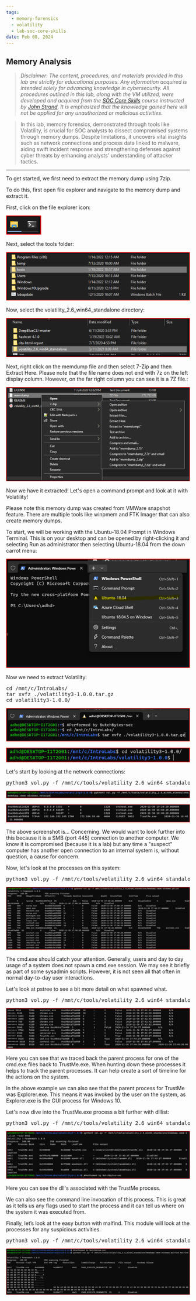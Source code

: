 ```yaml
---
tags:
  - memory-forensics
  - volatility
  - lab-soc-core-skills
date: Feb 08, 2024
---
```


## Memory Analysis

> _Disclaimer: The content, procedures, and materials provided in this lab are strictly for educational purposes. Any information acquired is intended solely for advancing knowledge in cybersecurity. All procedures outlined in this lab, along with the VM utilized, were developed and acquired from the [SOC Core Skills](https://www.antisyphontraining.com/on-demand-courses/soc-core-skills-w-john-strand/) course instructed by [John Strand](https://www.sans.org/profiles/john-strand/). It is emphasized that the knowledge gained here will not be applied for any unauthorized or malicious activities._

> In this lab, memory forensics, demonstrated through tools like Volatility, is crucial for SOC analysts to dissect compromised systems through memory dumps. Despite limitations, it uncovers vital insights such as network connections and process data linked to malware, aiding swift incident response and strengthening defenses against cyber threats by enhancing analysts' understanding of attacker tactics.

---

To get started, we first need to extract the memory dump using 7zip.

To do this, first open file explorer and navigate to the memory dump and extract it.

First, click on the file explorer icon:

![](_attachments/Pasted%20image%2020240211025704.png)

Next, select the tools folder:

![](_attachments/Pasted%20image%2020240211025718.png)

Now, select the volatility_2.6_win64_standalone directory:

![](_attachments/Pasted%20image%2020240211025734.png)

Next, right click on the memdump file and then select 7-Zip and then Extract Here.  Please note that the file name does not end with 7z on the left display column.  However, on the far right column you can see it is a 7Z file.:

![](_attachments/Pasted%20image%2020240211025837.png)

Now we have it extracted!  Let's open a command prompt and look at it with Volatility!

Please note this memory dump was created from VMWare snapshot feature. There are multiple tools like winpmem and FTK Imager that can also create memory dumps.

To start, we will be working with the Ubuntu-18.04 Prompt in Windows Terminal.   This is on your desktop and can be opened by right-clicking it and selecting Run as administrator then selecting Ubuntu-18.04 from the down carrot menu:

![](_attachments/Pasted%20image%2020240211025858.png)

Now we need to extract Volatility:

<pre>
cd /mnt/c/IntroLabs/
tar xvfz ./volatility3-1.0.0.tar.gz
cd volatility3-1.0.0/
</pre>

![](_attachments/Pasted%20image%2020240211025919.png)

![](_attachments/Pasted%20image%2020240211025934.png)

Let's start by looking at the network connections:

<pre>
python3 vol.py -f /mnt/c/tools/volatility_2.6_win64_standalone/memdump.vmem windows.netscan
</pre>

![](_attachments/Pasted%20image%2020240211025950.png)

![](_attachments/Pasted%20image%2020240211030008.png)


The above screenshot is... Concerning. We would want to look further into this because it is a SMB (port 445) connection to another computer. We know it is compromised (because it is a lab) but any time a "suspect" computer has another open connection to an internal system is, without question, a cause for concern.

Now, let's look at the processes on this system:

<pre>
python3 vol.py -f /mnt/c/tools/volatility_2.6_win64_standalone/memdump.vmem windows.pslist
</pre>

![](_attachments/Pasted%20image%2020240211030028.png)

The cmd.exe should catch your attention. Generally, users and day to day usage of a system does not spawn a cmd.exe session. We may see it briefly as part of some sysadmin scripts. However, it is not seen all that often in normal day-to-day user interactions.

Let's look at pstree to see a bit more detail on what spawned what.

<pre>
python3 vol.py -f /mnt/c/tools/volatility_2.6_win64_standalone/memdump.vmem windows.pstree
</pre>

![](_attachments/Pasted%20image%2020240211030047.png)

Here you can see that we traced back the parent process for one of the cmd.exe files back to TrustMe.exe. When hunting down these processes it helps to track the parent processes. It can help create a sort of timeline for the actions on the system.

In the above example we can also see that the parent process for TrustMe was Explorer.exe. This means it was invoked by the user on the system, as Explorer.exe is the GUI process for Windows 10.

Let's now dive into the TrustMe.exe process a bit further with dlllist:

<pre>
python3 vol.py -f /mnt/c/tools/volatility_2.6_win64_standalone/memdump.vmem dlllist --pid 5452
</pre>

![](_attachments/Pasted%20image%2020240211030111.png)

Here you can see the dll's associated with the TrustMe process.

We can also see the command line invocation of this process. This is great as it tells us any flags used to start the process and it can tell us where on the system it was executed from.

Finally, let’s look at the easy button with malfind.  This module will look at the processes for any suspicious activities. 

<pre>
python3 vol.py -f /mnt/c/tools/volatility_2.6_win64_standalone/memdump.vmem windows.malfind.Malfind
</pre>

![](_attachments/Pasted%20image%2020240211030131.png)
